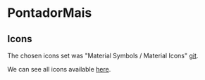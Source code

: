 # PontadorMais

## Icons

The chosen icons set was "Material Symbols / Material Icons" [git](https://github.com/google/material-design-icons).

We can see all icons available [here](https://github.com/google/material-design-icons).
